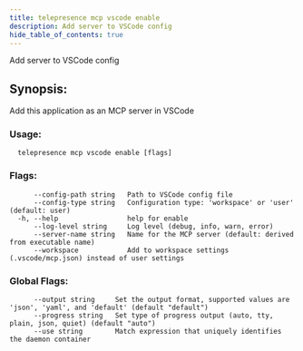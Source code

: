 ```yaml
---
title: telepresence mcp vscode enable
description: Add server to VSCode config
hide_table_of_contents: true
---
```


Add server to VSCode config

## Synopsis:

Add this application as an MCP server in VSCode

### Usage:
```
  telepresence mcp vscode enable [flags]
```

### Flags:
```
      --config-path string   Path to VSCode config file
      --config-type string   Configuration type: 'workspace' or 'user' (default: user)
  -h, --help                 help for enable
      --log-level string     Log level (debug, info, warn, error)
      --server-name string   Name for the MCP server (default: derived from executable name)
      --workspace            Add to workspace settings (.vscode/mcp.json) instead of user settings
```

### Global Flags:
```
      --output string     Set the output format, supported values are 'json', 'yaml', and 'default' (default "default")
      --progress string   Set type of progress output (auto, tty, plain, json, quiet) (default "auto")
      --use string        Match expression that uniquely identifies the daemon container
```
